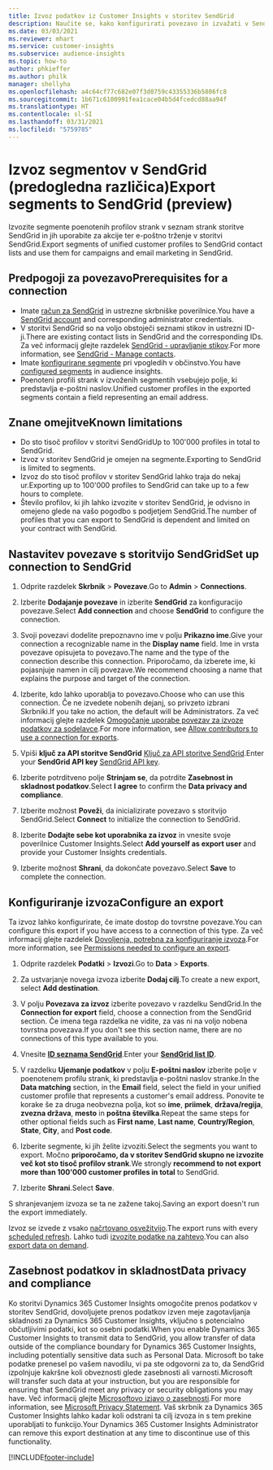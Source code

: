 ```yaml
---
title: Izvoz podatkov iz Customer Insights v storitev SendGrid
description: Naučite se, kako konfigurirati povezavo in izvažati v SendGrid.
ms.date: 03/03/2021
ms.reviewer: mhart
ms.service: customer-insights
ms.subservice: audience-insights
ms.topic: how-to
author: phkieffer
ms.author: philk
manager: shellyha
ms.openlocfilehash: a4c64cf77c682e07f3d0759c43355336b5806fc8
ms.sourcegitcommit: 1b671c6100991fea1cace04b5d4fcedcd88aa94f
ms.translationtype: HT
ms.contentlocale: sl-SI
ms.lasthandoff: 03/31/2021
ms.locfileid: "5759785"
---
```

# <a name="export-segments-to-sendgrid-preview"></a><span data-ttu-id="6b9a0-103">Izvoz segmentov v SendGrid (predogledna različica)</span><span class="sxs-lookup"><span data-stu-id="6b9a0-103">Export segments to SendGrid (preview)</span></span>

<span data-ttu-id="6b9a0-104">Izvozite segmente poenotenih profilov strank v seznam strank storitve SendGrid in jih uporabite za akcije ter e-poštno trženje v storitvi SendGrid.</span><span class="sxs-lookup"><span data-stu-id="6b9a0-104">Export segments of unified customer profiles to SendGrid contact lists and use them for campaigns and email marketing in SendGrid.</span></span> 

## <a name="prerequisites-for-a-connection"></a><span data-ttu-id="6b9a0-105">Predpogoji za povezavo</span><span class="sxs-lookup"><span data-stu-id="6b9a0-105">Prerequisites for a connection</span></span>

-   <span data-ttu-id="6b9a0-106">Imate [račun za SendGrid](https://sendgrid.com/) in ustrezne skrbniške poverilnice.</span><span class="sxs-lookup"><span data-stu-id="6b9a0-106">You have a [SendGrid account](https://sendgrid.com/) and corresponding administrator credentials.</span></span>
-   <span data-ttu-id="6b9a0-107">V storitvi SendGrid so na voljo obstoječi seznami stikov in ustrezni ID-ji.</span><span class="sxs-lookup"><span data-stu-id="6b9a0-107">There are existing contact lists in SendGrid and the corresponding IDs.</span></span> <span data-ttu-id="6b9a0-108">Za več informacij glejte razdelek [SendGrid - upravljanje stikov](https://sendgrid.com/docs/ui/managing-contacts/create-and-manage-contacts/#manage-contacts).</span><span class="sxs-lookup"><span data-stu-id="6b9a0-108">For more information, see [SendGrid - Manage contacts](https://sendgrid.com/docs/ui/managing-contacts/create-and-manage-contacts/#manage-contacts).</span></span>
-   <span data-ttu-id="6b9a0-109">Imate [konfigurirane segmente](segments.md) pri vpogledih v občinstvo.</span><span class="sxs-lookup"><span data-stu-id="6b9a0-109">You have [configured segments](segments.md) in audience insights.</span></span>
-   <span data-ttu-id="6b9a0-110">Poenoteni profili strank v izvoženih segmentih vsebujejo polje, ki predstavlja e-poštni naslov.</span><span class="sxs-lookup"><span data-stu-id="6b9a0-110">Unified customer profiles in the exported segments contain a field representing an email address.</span></span>

## <a name="known-limitations"></a><span data-ttu-id="6b9a0-111">Znane omejitve</span><span class="sxs-lookup"><span data-stu-id="6b9a0-111">Known limitations</span></span>

- <span data-ttu-id="6b9a0-112">Do sto tisoč profilov v storitvi SendGrid</span><span class="sxs-lookup"><span data-stu-id="6b9a0-112">Up to 100'000 profiles in total to SendGrid.</span></span>
- <span data-ttu-id="6b9a0-113">Izvoz v storitev SendGrid je omejen na segmente.</span><span class="sxs-lookup"><span data-stu-id="6b9a0-113">Exporting to SendGrid is limited to segments.</span></span>
- <span data-ttu-id="6b9a0-114">Izvoz do sto tisoč profilov v storitev SendGrid lahko traja do nekaj ur.</span><span class="sxs-lookup"><span data-stu-id="6b9a0-114">Exporting up to 100'000 profiles to SendGrid can take up to a few hours to complete.</span></span> 
- <span data-ttu-id="6b9a0-115">Število profilov, ki jih lahko izvozite v storitev SendGrid, je odvisno in omejeno glede na vašo pogodbo s podjetjem SendGrid.</span><span class="sxs-lookup"><span data-stu-id="6b9a0-115">The number of profiles that you can export to SendGrid is dependent and limited on your contract with SendGrid.</span></span>

## <a name="set-up-connection-to-sendgrid"></a><span data-ttu-id="6b9a0-116">Nastavitev povezave s storitvijo SendGrid</span><span class="sxs-lookup"><span data-stu-id="6b9a0-116">Set up connection to SendGrid</span></span>

1. <span data-ttu-id="6b9a0-117">Odprite razdelek **Skrbnik** > **Povezave**.</span><span class="sxs-lookup"><span data-stu-id="6b9a0-117">Go to **Admin** > **Connections**.</span></span>

1. <span data-ttu-id="6b9a0-118">Izberite **Dodajanje povezave** in izberite **SendGrid** za konfiguracijo povezave.</span><span class="sxs-lookup"><span data-stu-id="6b9a0-118">Select **Add connection** and choose **SendGrid** to configure the connection.</span></span>

1. <span data-ttu-id="6b9a0-119">Svoji povezavi dodelite prepoznavno ime v polju **Prikazno ime**.</span><span class="sxs-lookup"><span data-stu-id="6b9a0-119">Give your connection a recognizable name in the **Display name** field.</span></span> <span data-ttu-id="6b9a0-120">Ime in vrsta povezave opisujeta to povezavo.</span><span class="sxs-lookup"><span data-stu-id="6b9a0-120">The name and the type of the connection describe this connection.</span></span> <span data-ttu-id="6b9a0-121">Priporočamo, da izberete ime, ki pojasnjuje namen in cilj povezave.</span><span class="sxs-lookup"><span data-stu-id="6b9a0-121">We recommend choosing a name that explains the purpose and target of the connection.</span></span>

1. <span data-ttu-id="6b9a0-122">Izberite, kdo lahko uporablja to povezavo.</span><span class="sxs-lookup"><span data-stu-id="6b9a0-122">Choose who can use this connection.</span></span> <span data-ttu-id="6b9a0-123">Če ne izvedete nobenih dejanj, so privzeto izbrani Skrbniki.</span><span class="sxs-lookup"><span data-stu-id="6b9a0-123">If you take no action, the default will be Administrators.</span></span> <span data-ttu-id="6b9a0-124">Za več informacij glejte razdelek [Omogočanje uporabe povezav za izvoze podatkov za sodelavce](connections.md#allow-contributors-to-use-a-connection-for-exports).</span><span class="sxs-lookup"><span data-stu-id="6b9a0-124">For more information, see [Allow contributors to use a connection for exports](connections.md#allow-contributors-to-use-a-connection-for-exports).</span></span>

1. <span data-ttu-id="6b9a0-125">Vpiši **ključ za API storitve SendGrid** [Ključ za API storitve SendGrid](https://sendgrid.com/docs/ui/account-and-settings/api-keys/).</span><span class="sxs-lookup"><span data-stu-id="6b9a0-125">Enter your **SendGrid API key** [SendGrid API key](https://sendgrid.com/docs/ui/account-and-settings/api-keys/).</span></span>

1. <span data-ttu-id="6b9a0-126">Izberite potrditveno polje **Strinjam se**, da potrdite **Zasebnost in skladnost podatkov**.</span><span class="sxs-lookup"><span data-stu-id="6b9a0-126">Select **I agree** to confirm the **Data privacy and compliance**.</span></span>

1. <span data-ttu-id="6b9a0-127">Izberite možnost **Poveži**, da inicializirate povezavo s storitvijo SendGrid.</span><span class="sxs-lookup"><span data-stu-id="6b9a0-127">Select **Connect** to initialize the connection to SendGrid.</span></span>

1. <span data-ttu-id="6b9a0-128">Izberite **Dodajte sebe kot uporabnika za izvoz** in vnesite svoje poverilnice Customer Insights.</span><span class="sxs-lookup"><span data-stu-id="6b9a0-128">Select **Add yourself as export user** and provide your Customer Insights credentials.</span></span>

1. <span data-ttu-id="6b9a0-129">Izberite možnost **Shrani**, da dokončate povezavo.</span><span class="sxs-lookup"><span data-stu-id="6b9a0-129">Select **Save** to complete the connection.</span></span>

## <a name="configure-an-export"></a><span data-ttu-id="6b9a0-130">Konfiguriranje izvoza</span><span class="sxs-lookup"><span data-stu-id="6b9a0-130">Configure an export</span></span>

<span data-ttu-id="6b9a0-131">Ta izvoz lahko konfigurirate, če imate dostop do tovrstne povezave.</span><span class="sxs-lookup"><span data-stu-id="6b9a0-131">You can configure this export if you have access to a connection of this type.</span></span> <span data-ttu-id="6b9a0-132">Za več informacij glejte razdelek [Dovoljenja, potrebna za konfiguriranje izvoza](export-destinations.md#set-up-a-new-export).</span><span class="sxs-lookup"><span data-stu-id="6b9a0-132">For more information, see [Permissions needed to configure an export](export-destinations.md#set-up-a-new-export).</span></span>

1. <span data-ttu-id="6b9a0-133">Odprite razdelek **Podatki** > **Izvozi**.</span><span class="sxs-lookup"><span data-stu-id="6b9a0-133">Go to **Data** > **Exports**.</span></span>

1. <span data-ttu-id="6b9a0-134">Za ustvarjanje novega izvoza izberite **Dodaj cilj**.</span><span class="sxs-lookup"><span data-stu-id="6b9a0-134">To create a new export, select **Add destination**.</span></span>

1. <span data-ttu-id="6b9a0-135">V polju **Povezava za izvoz** izberite povezavo v razdelku SendGrid.</span><span class="sxs-lookup"><span data-stu-id="6b9a0-135">In the **Connection for export** field, choose a connection from the SendGrid section.</span></span> <span data-ttu-id="6b9a0-136">Če imena tega razdelka ne vidite, za vas ni na voljo nobena tovrstna povezava.</span><span class="sxs-lookup"><span data-stu-id="6b9a0-136">If you don't see this section name, there are no connections of this type available to you.</span></span>

1. <span data-ttu-id="6b9a0-137">Vnesite **[ID seznama SendGrid](https://sendgrid.com/docs/ui/managing-contacts/create-and-manage-contacts/#manage-contacts)**.</span><span class="sxs-lookup"><span data-stu-id="6b9a0-137">Enter your **[SendGrid list ID](https://sendgrid.com/docs/ui/managing-contacts/create-and-manage-contacts/#manage-contacts)**.</span></span>

1. <span data-ttu-id="6b9a0-138">V razdelku **Ujemanje podatkov** v polju **E-poštni naslov** izberite polje v poenotenem profilu strank, ki predstavlja e-poštni naslov stranke.</span><span class="sxs-lookup"><span data-stu-id="6b9a0-138">In the **Data matching** section, in the **Email** field, select the field in your unified customer profile that represents a customer's email address.</span></span> <span data-ttu-id="6b9a0-139">Ponovite te korake še za druga neobvezna polja, kot so **ime**, **priimek**, **država/regija**, **zvezna država**, **mesto** in **poštna številka**.</span><span class="sxs-lookup"><span data-stu-id="6b9a0-139">Repeat the same steps for other optional fields such as **First name**, **Last name**, **Country/Region**, **State**, **City**, and **Post code**.</span></span>

1. <span data-ttu-id="6b9a0-140">Izberite segmente, ki jih želite izvoziti.</span><span class="sxs-lookup"><span data-stu-id="6b9a0-140">Select the segments you want to export.</span></span> <span data-ttu-id="6b9a0-141">Močno **priporočamo, da v storitev SendGrid skupno ne izvozite več kot sto tisoč profilov strank**.</span><span class="sxs-lookup"><span data-stu-id="6b9a0-141">We strongly **recommend to not export more than 100'000 customer profiles in total** to SendGrid.</span></span> 

1. <span data-ttu-id="6b9a0-142">Izberite **Shrani**.</span><span class="sxs-lookup"><span data-stu-id="6b9a0-142">Select **Save**.</span></span>

<span data-ttu-id="6b9a0-143">S shranjevanjem izvoza se ta ne zažene takoj.</span><span class="sxs-lookup"><span data-stu-id="6b9a0-143">Saving an export doesn't run the export immediately.</span></span>

<span data-ttu-id="6b9a0-144">Izvoz se izvede z vsako [načrtovano osvežitvijo](system.md#schedule-tab).</span><span class="sxs-lookup"><span data-stu-id="6b9a0-144">The export runs with every [scheduled refresh](system.md#schedule-tab).</span></span> <span data-ttu-id="6b9a0-145">Lahko tudi [izvozite podatke na zahtevo](export-destinations.md#run-exports-on-demand).</span><span class="sxs-lookup"><span data-stu-id="6b9a0-145">You can also [export data on demand](export-destinations.md#run-exports-on-demand).</span></span> 

## <a name="data-privacy-and-compliance"></a><span data-ttu-id="6b9a0-146">Zasebnost podatkov in skladnost</span><span class="sxs-lookup"><span data-stu-id="6b9a0-146">Data privacy and compliance</span></span>

<span data-ttu-id="6b9a0-147">Ko storitvi Dynamics 365 Customer Insights omogočite prenos podatkov v storitev SendGrid, dovoljujete prenos podatkov izven meje zagotavljanja skladnosti za Dynamics 365 Customer Insights, vključno s potencialno občutljivimi podatki, kot so osebni podatki.</span><span class="sxs-lookup"><span data-stu-id="6b9a0-147">When you enable Dynamics 365 Customer Insights to transmit data to SendGrid, you allow transfer of data outside of the compliance boundary for Dynamics 365 Customer Insights, including potentially sensitive data such as Personal Data.</span></span> <span data-ttu-id="6b9a0-148">Microsoft bo take podatke prenesel po vašem navodilu, vi pa ste odgovorni za to, da SendGrid izpolnjuje kakršne koli obveznosti glede zasebnosti ali varnosti.</span><span class="sxs-lookup"><span data-stu-id="6b9a0-148">Microsoft will transfer such data at your instruction, but you are responsible for ensuring that SendGrid meet any privacy or security obligations you may have.</span></span> <span data-ttu-id="6b9a0-149">Več informacij glejte [Microsoftovo izjavo o zasebnosti](https://go.microsoft.com/fwlink/?linkid=396732).</span><span class="sxs-lookup"><span data-stu-id="6b9a0-149">For more information, see [Microsoft Privacy Statement](https://go.microsoft.com/fwlink/?linkid=396732).</span></span>
<span data-ttu-id="6b9a0-150">Vaš skrbnik za Dynamics 365 Customer Insights lahko kadar koli odstrani ta cilj izvoza in s tem prekine uporabljati to funkcijo.</span><span class="sxs-lookup"><span data-stu-id="6b9a0-150">Your Dynamics 365 Customer Insights Administrator can remove this export destination at any time to discontinue use of this functionality.</span></span>


[!INCLUDE[footer-include](../includes/footer-banner.md)]